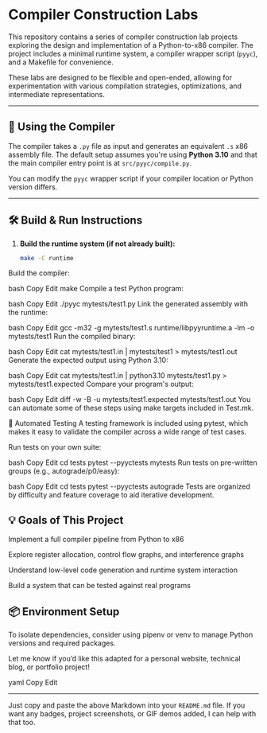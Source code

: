 # Compiler Construction Labs

This repository contains a series of compiler construction lab projects exploring the design and implementation of a Python-to-x86 compiler. The project includes a minimal runtime system, a compiler wrapper script (`pyyc`), and a Makefile for convenience.

These labs are designed to be flexible and open-ended, allowing for experimentation with various compilation strategies, optimizations, and intermediate representations.

---

## 🔧 Using the Compiler

The compiler takes a `.py` file as input and generates an equivalent `.s` x86 assembly file. The default setup assumes you're using **Python 3.10** and that the main compiler entry point is at `src/pyyc/compile.py`.

You can modify the `pyyc` wrapper script if your compiler location or Python version differs.

---

## 🛠 Build & Run Instructions

1. **Build the runtime system (if not already built):**
   ```bash
   make -C runtime
Build the compiler:

bash
Copy
Edit
make
Compile a test Python program:

bash
Copy
Edit
./pyyc mytests/test1.py
Link the generated assembly with the runtime:

bash
Copy
Edit
gcc -m32 -g mytests/test1.s runtime/libpyyruntime.a -lm -o mytests/test1
Run the compiled binary:

bash
Copy
Edit
cat mytests/test1.in | mytests/test1 > mytests/test1.out
Generate the expected output using Python 3.10:

bash
Copy
Edit
cat mytests/test1.in | python3.10 mytests/test1.py > mytests/test1.expected
Compare your program's output:

bash
Copy
Edit
diff -w -B -u mytests/test1.expected mytests/test1.out
You can automate some of these steps using make targets included in Test.mk.

🧪 Automated Testing
A testing framework is included using pytest, which makes it easy to validate the compiler across a wide range of test cases.

Run tests on your own suite:

bash
Copy
Edit
cd tests
pytest --pyyctests mytests
Run tests on pre-written groups (e.g., autograde/p0/easy):

bash
Copy
Edit
cd tests
pytest --pyyctests autograde
Tests are organized by difficulty and feature coverage to aid iterative development.

## 💡 Goals of This Project
Implement a full compiler pipeline from Python to x86

Explore register allocation, control flow graphs, and interference graphs

Understand low-level code generation and runtime system interaction

Build a system that can be tested against real programs

## 📦 Environment Setup
To isolate dependencies, consider using pipenv or venv to manage Python versions and required packages.

Let me know if you’d like this adapted for a personal website, technical blog, or portfolio project!

yaml
Copy
Edit

---

Just copy and paste the above Markdown into your `README.md` file. If you want any badges, project screenshots, or GIF demos added, I can help with that too.








